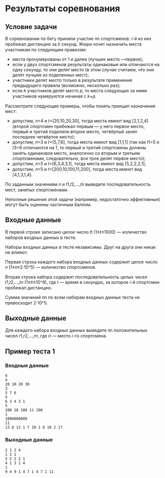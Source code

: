 # Результаты соревнования

## Условие задачи

В соревновании по бегу приняли участие 𝑛n спортсменов: 𝑖-й из них пробежал дистанцию за 𝑡𝑖 секунд. Жюри хочет назначить места участникам по следующим правилам:

- места пронумерованы от 1 и далее (лучшее место —первое);
- если у двух спортсменов результаты одинаковые или отличаются на одну секунду, то они делят место (в этом случае считаем, что они делят лучшее из поделенных мест);
- участники делят место только в результате применения предыдущего правила (возможно, несколько раз);
- если 𝑘 участников делят место 𝑝, то места следующих за ними участников нумеруются начиная с 𝑘+𝑝.

Рассмотрите следующие примеры, чтобы понять принцип назначения мест:

- допустим, 𝑛=4 и 𝑡=[20,10,20,30], тогда места имеют вид [2,1,2,4] (второй спортсмен прибежал первым — у него первое место, первый и третий поделили второе место, четвёртый занял последнее четвёртое место);
- допустим, 𝑛=3 и 𝑡=[5,7,6], тогда места имеют вид [1,1,1] (так как 𝑡1=5 и 𝑡3=6 отличаются на 1, то первый и третий спортсмены должны занять одинаковое место, аналогично со вторым и третьим спортсменами, следовательно, все трое делят первое место);
- допустим, 𝑛=5 и 𝑡=[6,3,4,3,1], тогда места имеют вид [5,2,2,2,1];
- допустим, 𝑛=5 и 𝑡=[200,10,100,11,200], тогда места имеют вид [4,1,3,1,4].

По заданным значениям 𝑛 и 𝑡1,𝑡2,…,𝑡𝑛 выведите последовательность мест, занятых спортсменами.

Неполные решения этой задачи (например, недостаточно эффективные) могут быть оценены частичным баллом.

## Входные данные

В первой строке записано целое число 𝑡t (1≤𝑡≤1000) — количество наборов входных данных в тесте.

Наборы входных данных в тесте независимы. Друг на друга они никак не влияют.

Первая строка каждого набора входных данных содержит целое число 𝑛 (1≤𝑛≤2⋅10^5) — количество спортсменов.

Вторая строка набора содержит последовательность целых чисел 𝑡1,𝑡2,…,𝑡𝑛 (1≤𝑡𝑖≤10^9), где 𝑡 — время в секундах, за которое 𝑖-й спортсмен пробежал дистанцию.

Сумма значений 𝑛n по всем наборам входных данных теста не превосходит 2⋅10^5.

## Выходные данные

Для каждого набора входных данных выведите 𝑛n положительных чисел 𝑟1,𝑟2,…,𝑟𝑛, где 𝑟𝑖 — место 𝑖-го спортсмена.

## Пример теста 1

### Входные данные

```
6
4
20 10 20 30
3
5 7 6
5
6 3 4 3 1
5
200 10 100 11 200
1
1000000000
11
13 8 12 1 7 10 1 8 10 2 17

```

### Выходные данные

```
2 1 2 4
1 1 1
5 2 2 2 1
4 1 3 1 4
1
9 4 9 1 4 7 1 4 7 1 11

```
